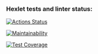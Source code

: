 ### Hexlet tests and linter status:
[![Actions Status](https://github.com/Ivankin-AnV/frontend-project-11/actions/workflows/hexlet-check.yml/badge.svg)](https://github.com/Ivankin-AnV/frontend-project-11/actions)

[![Maintainability](https://api.codeclimate.com/v1/badges/342526108cde97a2dd85/maintainability)](https://codeclimate.com/github/Ivankin-AnV/frontend-project-11/maintainability)

[![Test Coverage](https://api.codeclimate.com/v1/badges/342526108cde97a2dd85/test_coverage)](https://codeclimate.com/github/Ivankin-AnV/frontend-project-11/test_coverage)